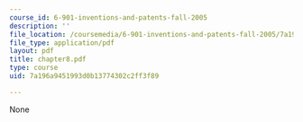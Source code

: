 ```yaml
---
course_id: 6-901-inventions-and-patents-fall-2005
description: ''
file_location: /coursemedia/6-901-inventions-and-patents-fall-2005/7a196a9451993d0b13774302c2ff3f89_chapter8.pdf
file_type: application/pdf
layout: pdf
title: chapter8.pdf
type: course
uid: 7a196a9451993d0b13774302c2ff3f89

---
```

None
